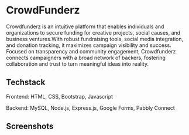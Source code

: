 # CrowdFunderz
Crowdfunderz is an intuitive platform that enables individuals and organizations to secure funding for creative projects, social causes, and business ventures.With robust fundraising tools, social media integration, and donation tracking, it maximizes campaign visibility and success. Focused on transparency and community engagement, Crowdfunderz connects campaigners with a broad network of backers, fostering collaboration and trust to turn meaningful ideas into reality.

## Techstack 
Frontend:  HTML, CSS, Bootstrap, Javascript

Backend:  MySQL, Node.js, Express.js, Google Forms, Pabbly Connect 

## Screenshots
